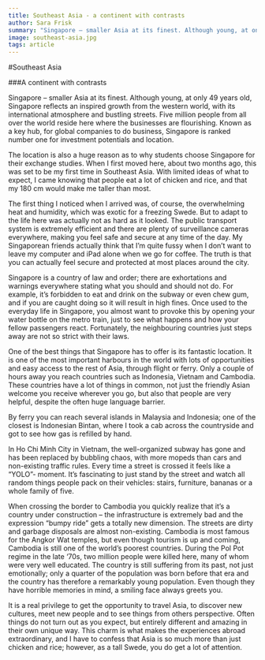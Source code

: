 ```yaml
---
title: Southeast Asia - a continent with contrasts
author: Sara Frisk
summary: "Singapore – smaller Asia at its finest. Although young, at only 49 years old, Singapore reflects an inspired growth from the western world, with its international atmosphere and bustling streets. Five million people from all over the world reside here where the businesses are flourishing. Known as a key hub, for global companies to do business, Singapore is ranked number one for investment potentials and location. "
image: southeast-asia.jpg
tags: article
---
```


#Southeast Asia 

###A continent with contrasts

Singapore – smaller Asia at its finest. Although young, at only 49 years old, Singapore reflects an inspired growth from the western world, with its international atmosphere and bustling streets. Five million people from all over the world reside here where the businesses are flourishing. Known as a key hub, for global companies to do business, Singapore is ranked number one for investment potentials and location. 

The location is also a huge reason as to why students choose Singapore for their exchange studies. When I first moved here, about two months ago, this was set to be my first time in Southeast Asia. With limited ideas of what to expect, I came knowing that people eat a lot of chicken and rice, and that my 180 cm would make me taller than most.

The first thing I noticed when I arrived was, of course, the overwhelming heat and humidity, which was exotic for a freezing Swede. But to adapt to the life here was actually not as hard as it looked. The public transport system is extremely efficient and there are plenty of surveillance cameras everywhere, making you feel safe and secure at any time of the day. My Singaporean friends actually think that I’m quite fussy when I don’t want to leave my computer and iPad alone when we go for coffee. The truth is that you can actually feel secure and protected at most places around the city. 

Singapore is a country of law and order; there are exhortations and warnings everywhere stating what you should and should not do. For example, it’s forbidden to eat and drink on the subway or even chew gum, and if you are caught doing so it will result in high fines. Once used to the everyday life in Singapore, you almost want to provoke this by opening your water bottle on the metro train, just to see what happens and how your fellow passengers react. Fortunately, the neighbouring countries just steps away are not so strict with their laws. 

One of the best things that Singapore has to offer is its fantastic location. It is one of the most important harbours in the world with lots of opportunities and easy access to the rest of Asia, through flight or ferry. Only a couple of hours away you reach countries such as Indonesia, Vietnam and Cambodia. These countries have a lot of things in common, not just the friendly Asian welcome you receive wherever you go, but also that people are very helpful, despite the often huge language barrier. 

By ferry you can reach several islands in Malaysia and Indonesia; one of the closest is Indonesian Bintan, where I took a cab across the countryside and got to see how gas is refilled by hand.

In Ho Chi Minh City in Vietnam, the well-organized subway has gone and has been replaced by bubbling chaos, with more mopeds than cars and non-existing traffic rules.  Every time a street is crossed it feels like a “YOLO”- moment. It’s fascinating to just stand by the street and watch all random things people pack on their vehicles: stairs, furniture, bananas or a whole family of five. 

When crossing the border to Cambodia you quickly realize that it’s a country under construction – the infrastructure is extremely bad and the expression “bumpy ride” gets a totally new dimension. The streets are dirty and garbage disposals are almost non-existing. Cambodia is most famous for the Angkor Wat temples, but even though tourism is up and coming, Cambodia is still one of the world’s poorest countries. During the Pol Pot regime in the late ‘70s, two million people were killed here, many of whom were very well educated. The country is still suffering from its past, not just emotionally; only a quarter of the population was born before that era and the country has therefore a remarkably young population. Even though they have horrible memories in mind, a smiling face always greets you.  

It is a real privilege to get the opportunity to travel Asia, to discover new cultures, meet new people and to see things from others perspective. Often things do not turn out as you expect, but entirely different and amazing in their own unique way. This charm is what makes the experiences abroad extraordinary, and I have to confess that Asia is so much more than just chicken and rice; however, as a tall Swede, you do get a lot of attention. 